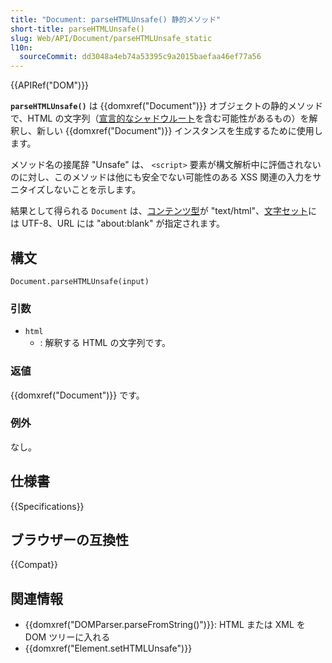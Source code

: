 ```yaml
---
title: "Document: parseHTMLUnsafe() 静的メソッド"
short-title: parseHTMLUnsafe()
slug: Web/API/Document/parseHTMLUnsafe_static
l10n:
  sourceCommit: dd3048a4eb74a53395c9a2015baefaa46ef77a56
---
```


{{APIRef("DOM")}}

**`parseHTMLUnsafe()`** は {{domxref("Document")}} オブジェクトの静的メソッドで、HTML の文字列（[宣言的なシャドウルート](/ja/docs/Web/HTML/Element/template#宣言的なシャドウルート)を含む可能性があるもの）を解釈し、新しい {{domxref("Document")}} インスタンスを生成するために使用します。

メソッド名の接尾辞 "Unsafe" は、 `<script>` 要素が構文解析中に評価されないのに対し、このメソッドは他にも安全でない可能性のある XSS 関連の入力をサニタイズしないことを示します。

結果として得られる `Document` は、[コンテンツ型](/ja/docs/Web/API/Document/contentType)が "text/html"、[文字セット](/ja/docs/Web/API/Document/characterSet)には UTF-8、URL には "about:blank" が指定されます。

## 構文

```js-nolint
Document.parseHTMLUnsafe(input)
```

### 引数

- `html`
  - : 解釈する HTML の文字列です。

### 返値

{{domxref("Document")}} です。

### 例外

なし。

## 仕様書

{{Specifications}}

## ブラウザーの互換性

{{Compat}}

## 関連情報

- {{domxref("DOMParser.parseFromString()")}}: HTML または XML を DOM ツリーに入れる
- {{domxref("Element.setHTMLUnsafe")}}
